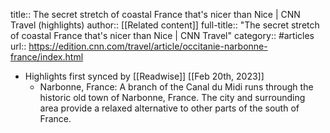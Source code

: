 title:: The secret stretch of coastal France that's nicer than Nice | CNN Travel (highlights)
author:: [[Related content]]
full-title:: "The secret stretch of coastal France that's nicer than Nice | CNN Travel"
category:: #articles
url:: https://edition.cnn.com/travel/article/occitanie-narbonne-france/index.html

- Highlights first synced by [[Readwise]] [[Feb 20th, 2023]]
	- Narbonne, France: A branch of the Canal du Midi runs through the historic old town of Narbonne, France. The city and surrounding area provide a relaxed alternative to other parts of the south of France.